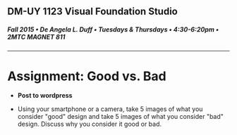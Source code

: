 ## DM-UY 1123 Visual Foundation Studio
##### Fall 2015 • De Angela L. Duff • Tuesdays & Thursdays • 4:30-6:20pm • 2MTC MAGNET 811 
---

# Assignment: Good vs. Bad

* **Post to wordpress**

* Using your smartphone or a camera, take 5 images of what you consider "good" design and take 5 images of what you consider "bad" design. Discuss why you consider it good or bad.


